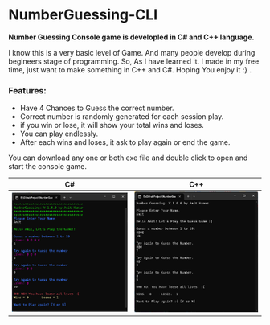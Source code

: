 # NumberGuessing-CLI
 
**Number Guessing Console game is developled in C# and C++ language.**

I know this is a very basic level of Game. And many people develop during begineers stage of programming. So, As I have learned it. I made in my free time, just want to make something in C++ and C#. 
Hoping You enjoy it :} .

### Features:

- Have 4 Chances to Guess the correct number.
- Correct number is randomly generated for each session play.
- if you win or lose, it will show your total wins and loses.
- You can play endlessly.
- After each wins and loses, it ask to play again or end the game.

You can download any one or both exe file and double click to open and start the console game.

C#     |    C++
:-------------------------:|:-------------------------:
<img title="a title" alt="Alt text" src="https://github.com/amitkr000/NumberGuessing-CLI/blob/main/docs/cs.png" width = 400px > | <img title="a title" alt="Alt text" src="https://github.com/amitkr000/NumberGuessing-CLI/blob/main/docs/cpp.png" width = 420px >
